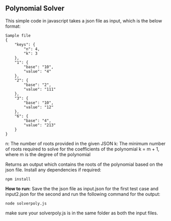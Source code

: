  ## Polynomial Solver

This simple code in javascript takes a json file as input, which is the below format:
```
Sample file
{
    "keys": {
        "n": 4,
        "k": 3
    },
    "1": {
        "base": "10",
        "value": "4"
    },
    "2": {
        "base": "2",
        "value": "111"
    },
    "3": {
        "base": "10",
        "value": "12"
    },
    "6": {
        "base": "4",
        "value": "213"
    }
}
```
n: The number of roots provided in the given JSON
k: The minimum number of roots required to solve for the coefficients of the polynomial 
k = m + 1, where m is the degree of the polynomial 

Returns an output which contains the roots of the polynomial based on the json file.
Install any dependencies if required:
```
npm install
```

**How to run:**
Save the the json file as input.json for the first test case and input2.json for the second and run the following command for the output:
```
node solverpoly.js
```
make sure your solverpoly.js is in the same folder as both the input files.
